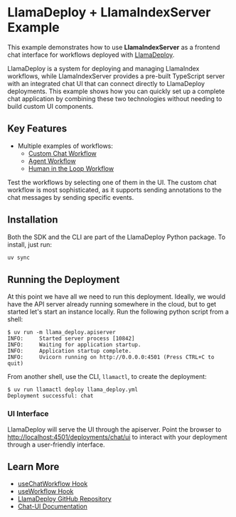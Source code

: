 # LlamaDeploy + LlamaIndexServer Example

This example demonstrates how to use **LlamaIndexServer** as a frontend chat interface for workflows deployed with [LlamaDeploy](https://github.com/run-llama/llama_deploy).

LlamaDeploy is a system for deploying and managing LlamaIndex workflows, while LlamaIndexServer provides a pre-built TypeScript server with an integrated chat UI that can connect directly to LlamaDeploy deployments. This example shows how you can quickly set up a complete chat application by combining these two technologies without needing to build custom UI components.

## Key Features

- Multiple examples of workflows:
  - [Custom Chat Workflow](src/chat_workflow.py)
  - [Agent Workflow](src/agent_workflow.py)
  - [Human in the Loop Workflow](src/cli_workflow.py)

Test the workflows by selecting one of them in the UI. The custom chat workflow is most sophisticated, as it supports sending annotations to the chat messages by sending specific events.

## Installation

Both the SDK and the CLI are part of the LlamaDeploy Python package. To install, just run:

```bash
uv sync
```

## Running the Deployment

At this point we have all we need to run this deployment. Ideally, we would have the API server already running
somewhere in the cloud, but to get started let's start an instance locally. Run the following python script
from a shell:

```
$ uv run -m llama_deploy.apiserver
INFO:     Started server process [10842]
INFO:     Waiting for application startup.
INFO:     Application startup complete.
INFO:     Uvicorn running on http://0.0.0.0:4501 (Press CTRL+C to quit)
```

From another shell, use the CLI, `llamactl`, to create the deployment:

```
$ uv run llamactl deploy llama_deploy.yml
Deployment successful: chat
```

### UI Interface

LlamaDeploy will serve the UI through the apiserver. Point the browser to [http://localhost:4501/deployments/chat/ui](http://localhost:4501/deployments/chat/ui) to interact
with your deployment through a user-friendly interface.

## Learn More

- [useChatWorkflow Hook](../../docs/chat-ui/hooks.mdx#usechatworkflow)
- [useWorkflow Hook](../../docs/chat-ui/hooks.mdx#useworkflow)
- [LlamaDeploy GitHub Repository](https://github.com/run-llama/llama_deploy)
- [Chat-UI Documentation](../../docs/chat-ui/)

